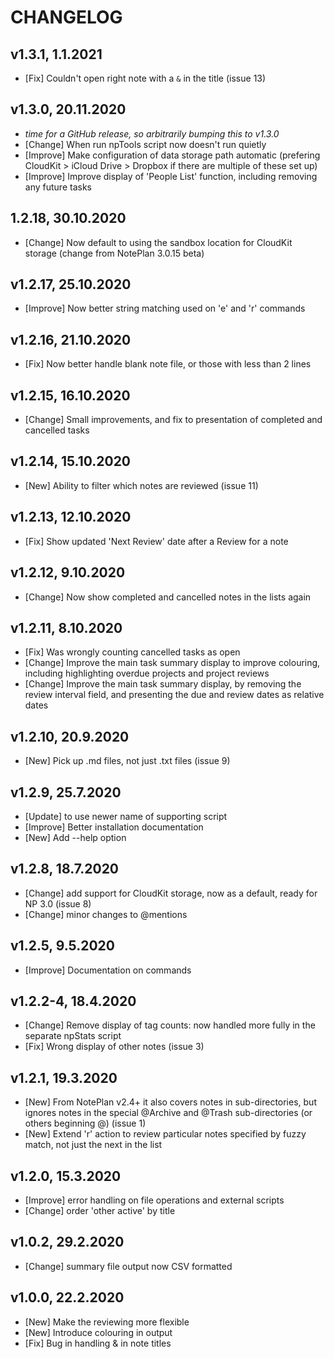 # CHANGELOG

## v1.3.1, 1.1.2021
- [Fix] Couldn't open right note with a `&` in the title (issue 13)

## v1.3.0, 20.11.2020
- _time for a GitHub release, so arbitrarily bumping this to v1.3.0_
- [Change] When run npTools script now doesn't run quietly
- [Improve] Make configuration of data storage path automatic (prefering CloudKit > iCloud Drive > Dropbox if there are multiple of these set up)
- [Improve] Improve display of 'People List' function, including removing any future tasks

## 1.2.18, 30.10.2020
- [Change] Now default to using the sandbox location for CloudKit storage (change from NotePlan 3.0.15 beta)

## v1.2.17, 25.10.2020
- [Improve] Now better string matching used on 'e' and 'r' commands

## v1.2.16, 21.10.2020
- [Fix] Now better handle blank note file, or those with less than 2 lines

## v1.2.15, 16.10.2020
- [Change] Small improvements, and fix to presentation of completed and cancelled tasks

## v1.2.14, 15.10.2020
- [New] Ability to filter which notes are reviewed (issue 11)

## v1.2.13, 12.10.2020
- [Fix] Show updated 'Next Review' date after a Review for a note 

## v1.2.12, 9.10.2020
- [Change] Now show completed and cancelled notes in the lists again

## v1.2.11, 8.10.2020
- [Fix] Was wrongly counting cancelled tasks as open
- [Change] Improve the main task summary display to improve colouring, including highlighting overdue projects and project reviews
- [Change] Improve the main task summary display, by removing the review interval field, and presenting the due and review dates as relative dates

## v1.2.10, 20.9.2020
- [New] Pick up .md files, not just .txt files (issue 9)

## v1.2.9, 25.7.2020
- [Update] to use newer name of supporting script
- [Improve] Better installation documentation
- [New] Add --help option

## v1.2.8, 18.7.2020
- [Change] add support for CloudKit storage, now as a default, ready for NP 3.0 (issue 8)
- [Change] minor changes to @mentions

## v1.2.5, 9.5.2020
- [Improve] Documentation on commands

## v1.2.2-4, 18.4.2020
- [Change] Remove display of tag counts: now handled more fully in the separate npStats script
- [Fix] Wrong display of other notes (issue 3)

## v1.2.1, 19.3.2020
- [New] From NotePlan v2.4+ it also covers notes in sub-directories, but ignores notes in the special @Archive and @Trash sub-directories (or others beginning @) (issue 1)
- [New] Extend 'r' action to review particular notes specified by fuzzy match, not just the next in the list

## v1.2.0, 15.3.2020
- [Improve] error handling on file operations and external scripts
- [Change] order 'other active' by title

## v1.0.2, 29.2.2020
- [Change] summary file output now CSV formatted

## v1.0.0, 22.2.2020
- [New] Make the reviewing more flexible
- [New] Introduce colouring in output
- [Fix] Bug in handling & in note titles
